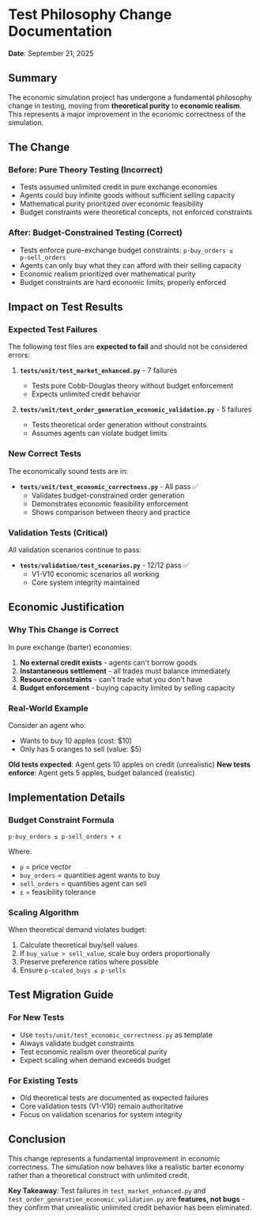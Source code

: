 # Test Philosophy Change Documentation

**Date**: September 21, 2025

## Summary

The economic simulation project has undergone a fundamental philosophy change in testing, moving from **theoretical purity** to **economic realism**. This represents a major improvement in the economic correctness of the simulation.

## The Change

### Before: Pure Theory Testing (Incorrect)
- Tests assumed unlimited credit in pure exchange economies
- Agents could buy infinite goods without sufficient selling capacity
- Mathematical purity prioritized over economic feasibility
- Budget constraints were theoretical concepts, not enforced constraints

### After: Budget-Constrained Testing (Correct)
- Tests enforce pure-exchange budget constraints: `p·buy_orders ≤ p·sell_orders`
- Agents can only buy what they can afford with their selling capacity
- Economic realism prioritized over mathematical purity
- Budget constraints are hard economic limits, properly enforced

## Impact on Test Results

### Expected Test Failures
The following test files are **expected to fail** and should not be considered errors:

1. **`tests/unit/test_market_enhanced.py`** - 7 failures
   - Tests pure Cobb-Douglas theory without budget enforcement
   - Expects unlimited credit behavior

2. **`tests/unit/test_order_generation_economic_validation.py`** - 5 failures  
   - Tests theoretical order generation without constraints
   - Assumes agents can violate budget limits

### New Correct Tests
The economically sound tests are in:

- **`tests/unit/test_economic_correctness.py`** - All pass ✅
  - Validates budget-constrained order generation
  - Demonstrates economic feasibility enforcement
  - Shows comparison between theory and practice

### Validation Tests (Critical)
All validation scenarios continue to pass:

- **`tests/validation/test_scenarios.py`** - 12/12 pass ✅
  - V1-V10 economic scenarios all working
  - Core system integrity maintained

## Economic Justification

### Why This Change is Correct

In pure exchange (barter) economies:
1. **No external credit exists** - agents can't borrow goods
2. **Instantaneous settlement** - all trades must balance immediately  
3. **Resource constraints** - can't trade what you don't have
4. **Budget enforcement** - buying capacity limited by selling capacity

### Real-World Example

Consider an agent who:
- Wants to buy 10 apples (cost: $10)
- Only has 5 oranges to sell (value: $5)  

**Old tests expected**: Agent gets 10 apples on credit (unrealistic)
**New tests enforce**: Agent gets 5 apples, budget balanced (realistic)

## Implementation Details

### Budget Constraint Formula
```
p·buy_orders ≤ p·sell_orders + ε
```
Where:
- `p` = price vector
- `buy_orders` = quantities agent wants to buy
- `sell_orders` = quantities agent can sell  
- `ε` = feasibility tolerance

### Scaling Algorithm
When theoretical demand violates budget:
1. Calculate theoretical buy/sell values
2. If `buy_value > sell_value`, scale buy orders proportionally
3. Preserve preference ratios where possible
4. Ensure `p·scaled_buys ≤ p·sells`

## Test Migration Guide

### For New Tests
- Use `tests/unit/test_economic_correctness.py` as template
- Always validate budget constraints
- Test economic realism over theoretical purity
- Expect scaling when demand exceeds budget

### For Existing Tests  
- Old theoretical tests are documented as expected failures
- Core validation tests (V1-V10) remain authoritative
- Focus on validation scenarios for system integrity

## Conclusion

This change represents a fundamental improvement in economic correctness. The simulation now behaves like a realistic barter economy rather than a theoretical construct with unlimited credit.

**Key Takeaway**: Test failures in `test_market_enhanced.py` and `test_order_generation_economic_validation.py` are **features, not bugs** - they confirm that unrealistic unlimited credit behavior has been eliminated.